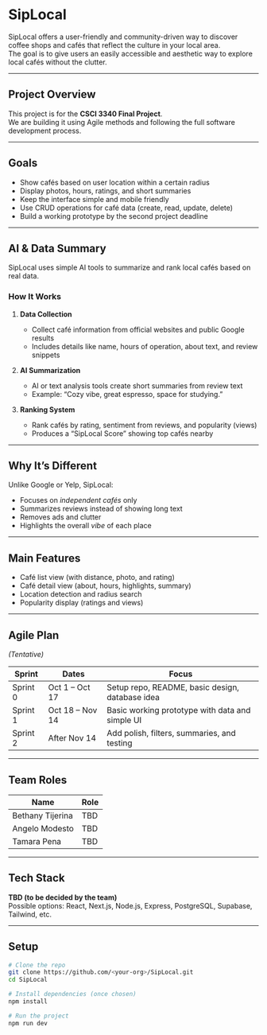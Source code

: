 # SipLocal

SipLocal offers a user-friendly and community-driven way to discover coffee shops and cafés that reflect the culture in your local area.  
The goal is to give users an easily accessible and aesthetic way to explore local cafés without the clutter.

---

## Project Overview
This project is for the **CSCI 3340 Final Project**.  
We are building it using Agile methods and following the full software development process.

---

## Goals
- Show cafés based on user location within a certain radius  
- Display photos, hours, ratings, and short summaries  
- Keep the interface simple and mobile friendly  
- Use CRUD operations for café data (create, read, update, delete)  
- Build a working prototype by the second project deadline

---

## AI & Data Summary
SipLocal uses simple AI tools to summarize and rank local cafés based on real data.

### How It Works
1. **Data Collection**
   - Collect café information from official websites and public Google results  
   - Includes details like name, hours of operation, about text, and review snippets  

2. **AI Summarization**
   - AI or text analysis tools create short summaries from review text  
   - Example: “Cozy vibe, great espresso, space for studying.”

3. **Ranking System**
   - Rank cafés by rating, sentiment from reviews, and popularity (views)  
   - Produces a “SipLocal Score” showing top cafés nearby  

---

## Why It’s Different
Unlike Google or Yelp, SipLocal:
- Focuses on *independent cafés* only  
- Summarizes reviews instead of showing long text  
- Removes ads and clutter  
- Highlights the overall *vibe* of each place  

---

## Main Features
- Café list view (with distance, photo, and rating)  
- Café detail view (about, hours, highlights, summary)  
- Location detection and radius search  
- Popularity display (ratings and views)  

---

## Agile Plan
*(Tentative)*

| Sprint | Dates | Focus |
|--------|--------|--------|
| Sprint 0 | Oct 1 – Oct 17 | Setup repo, README, basic design, database idea |
| Sprint 1 | Oct 18 – Nov 14 | Basic working prototype with data and simple UI |
| Sprint 2 | After Nov 14 | Add polish, filters, summaries, and testing |

---

## Team Roles
| Name | Role |
|------|------|
| Bethany Tijerina | TBD |
| Angelo Modesto | TBD |
| Tamara Pena | TBD |

---

## Tech Stack
**TBD (to be decided by the team)**  
Possible options: React, Next.js, Node.js, Express, PostgreSQL, Supabase, Tailwind, etc.

---

## Setup
```bash
# Clone the repo
git clone https://github.com/<your-org>/SipLocal.git
cd SipLocal

# Install dependencies (once chosen)
npm install

# Run the project
npm run dev
